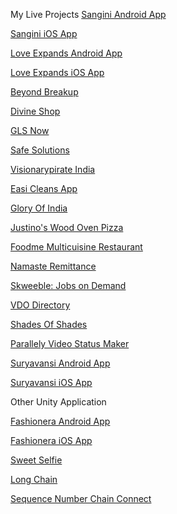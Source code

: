 My Live Projects
<a href='https://play.google.com/store/apps/details?id=com.sangini.android'>Sangini Android App</a>

<a href='https://apps.apple.com/au/app/sangini/id1619040092'>Sangini iOS App</a>

<a href='https://play.google.com/store/apps/details?id=com.loveexpands.quotes'>Love Expands Android App</a>

<a href='https://apps.apple.com/us/app/love-expands-be-inspired/id1603769831'>Love Expands iOS App</a>

<a href='https://play.google.com/store/apps/details?id=com.fotin.beyondbreakup'>Beyond Breakup</a>

<a href='https://play.google.com/store/apps/details?id=com.adivineshop'>Divine Shop</a>

<a href='https://play.google.com/store/apps/details?id=com.glsnowapp'>GLS Now</a>

<a href='https://play.google.com/store/apps/details?id=com.safesolutions'>Safe Solutions</a>

<a href='https://play.google.com/store/apps/details?id=com.visionarypirate'>Visionarypirate India</a>

<a href='https://play.google.com/store/apps/details?id=com.easi'>Easi Cleans App</a>

<a href='https://play.google.com/store/apps/details?id=com.gloryofindiatoronto'>Glory Of India</a>

<a href='https://play.google.com/store/apps/details?id=com.fudme.justinospizza'>Justino's Wood Oven Pizza</a>

<a href='https://play.google.com/store/apps/details?id=com.fudme.fudme'>Foodme Multicuisine Restaurant</a>

<a href='https://play.google.com/store/apps/details?id=com.namasteremittance'>Namaste Remittance</a>

<a href='https://play.google.com/store/apps/details?id=com.skweeble'>Skweeble: Jobs on Demand</a>

<a href='https://play.google.com/store/apps/details?id=com.vdodirectory'>VDO Directory</a>

<!-- <a href='https://play.google.com/store/apps/details?id=com.ebhancha'>ebhancha</a> -->

<a href='https://play.google.com/store/apps/details?id=com.Techavtra.Shadesofshades'>Shades Of Shades</a>

<!-- <a href='https://play.google.com/store/apps/details?id=kyraa.particle.status.maker.vbit'>Particle Status Maker Vbit</a> -->

<a href='https://play.google.com/store/apps/details?id=kyraa.parallely.shadero.statusmaker'>Parallely Video Status Maker</a>

<!-- <a href='https://play.google.com/store/apps/details?id=com.kyraa.textify'>Textify App</a>

<a href='https://play.google.com/store/apps/details?id=kyraa.shadero.statusmaker'>Shadero App</a>

<a href='https://play.google.com/store/apps/details?id=com.maylozcom'>Mayloz App</a>

<a href='https://play.google.com/store/apps/details?id=com.zaasmart'>Zaasmart App</a> -->

<a href='https://play.google.com/store/apps/details?id=com.suryavansi'>Suryavansi Android App</a>

<a href='https://apps.apple.com/in/app/suryavansi-creation-pvt-ltd/id1473085175'>Suryavansi iOS App</a>

Other Unity Application

<a href='https://drive.google.com/file/d/1GebF2JfBEPb91_uG32Z7ecpZ0r_yQXyR/view?usp=sharing'>Fashionera Android App</a>

<a href='https://apps.apple.com/in/app/fashionera-dress-up-game/id1481441091'>Fashionera iOS App</a>

<a href='https://drive.google.com/file/d/1TXPzxPHG5GsyJZFv4iTau3SXV0l58Hw2/view?usp=sharing'>Sweet Selfie</a>

<a href='https://apps.apple.com/in/app/long-chain/id1598551855'>Long Chain</a>

<a href='https://apps.apple.com/in/app/sequence-number-chain-connect/id1433427161'>Sequence Number Chain Connect</a>
